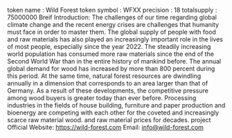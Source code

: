 token name : Wild Forest
token symbol : WFXX
precision : 18
totalsupply : 75000000
Breif Introduction: The challenges of our time regarding global climate change
and the recent energy crises are challenges that humanity must face in order
to master them.
The global supply of people with food and raw materials has also played an
increasingly important role in the lives of most people, especially since the
year 2022.
The steadily increasing world population has consumed more raw materials
since the end of the Second World War than in the entire history of mankind
before.
The annual global demand for wood has increased by more than 800 percent
during this period. At the same time, natural forest resources are dwindling
annually in a dimension that corresponds to an area larger than that of
Germany. As a result of these developments, the competitive pressure among
wood buyers is greater today than ever before.
Processing industries in the fields of house building, furniture and paper
production and bioenergy are competing with each other for the coveted and
increasingly scarce raw material wood. and raw material prices for decades.
project Official Website: https://wild-forest.com
Email: info@wild-forest.com
